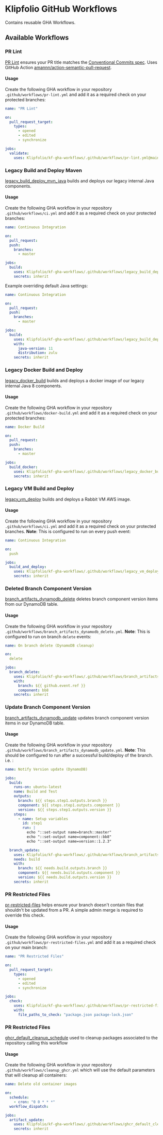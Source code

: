 # Klipfolio GitHub Workflows

Contains reusable GHA Workflows.  


## Available Workflows

### PR Lint
[PR Lint](https://github.com/Klipfolio/kf-gha-workflows/blob/main/.github/workflows/pr-lint.yml) ensures your PR title matches the [Conventional Commits spec](https://www.conventionalcommits.org/en/v1.0.0/). Uses GitHub Action [amannn/action-semantic-pull-request](https://github.com/amannn/action-semantic-pull-request). 

#### Usage
Create the following GHA workflow in your repository `.github/workflows/pr-lint.yml` and add it as a required check on your protected branches:
<!-- start usage -->
```yml
name: "PR Lint"

on:
  pull_request_target:
    types:
      - opened
      - edited
      - synchronize

jobs:
  validate:
    uses: Klipfolio/kf-gha-workflows/.github/workflows/pr-lint.yml@main
```
<!-- end usage -->

### Legacy Build and Deploy Maven
[legacy_build_deploy_mvn_java](https://github.com/Klipfolio/kf-gha-workflows/blob/main/.github/workflows/legacy_build_deploy_mvn_java.yml) builds and deploys our legacy internal Java components.
#### Usage
Create the following GHA workflow in your repository `.github/workflows/ci.yml` and add it as a required check on your protected branches:
<!-- start usage -->
```yml
name: Continuous Integration

on:
  pull_request:
  push:
    branches:
      - master

jobs:
  build:
    uses: Klipfolio/kf-gha-workflows/.github/workflows/legacy_build_deploy_mvn_java.yml@main
    secrets: inherit
```
<!-- end usage -->

Example overriding default Java settings:
<!-- start usage -->
```yml
name: Continuous Integration

on:
  pull_request:
  push:
    branches:
      - master

jobs:
  build:
    uses: Klipfolio/kf-gha-workflows/.github/workflows/legacy_build_deploy_mvn_java.yml@main
    with:
      java-version: 11
      distribution: zulu
    secrets: inherit
```
<!-- end usage -->

### Legacy Docker Build and Deploy
[legacy_docker_build](https://github.com/Klipfolio/kf-gha-workflows/blob/main/.github/workflows/legacy_docker_build.yml) builds and deploys a docker image of our legacy internal Java 8 components.
#### Usage
Create the following GHA workflow in your repository `.github/workflows/docker-build.yml` and add it as a required check on your protected branches:
<!-- start usage -->
```yml
name: Docker Build

on:
  pull_request:
  push:
    branches:
      - master

jobs:
  build_docker:
    uses: Klipfolio/kf-gha-workflows/.github/workflows/legacy_docker_build.yml@main
    secrets: inherit
```
<!-- end usage -->

### Legacy VM Build and Deploy
[legacy_vm_deploy](https://github.com/Klipfolio/kf-gha-workflows/blob/main/.github/workflows/legacy_vm_deploy.yml) builds and deploys a Rabbit VM AWS image.
#### Usage
Create the following GHA workflow in your repository `.github/workflows/ci.yml` and add it as a required check on your protected branches. **Note**: This is configured to run on every push event:
<!-- start usage -->
```yml
name: Continuous Integration

on:
  push

jobs:
  build_and_deploy:
    uses: Klipfolio/kf-gha-workflows/.github/workflows/legacy_vm_deploy.yml@main
    secrets: inherit
```
<!-- end usage -->

### Deleted Branch Component Version
[branch_artifacts_dynamodb_delete](https://github.com/Klipfolio/kf-gha-workflows/blob/main/.github/workflows/branch_artifacts_dynamodb_delete.yml) deletes branch component version items from our DynamoDB table.
#### Usage
Create the following GHA workflow in your repository `.github/workflows/branch_artifacts_dynamodb_delete.yml`. **Note**: This is configured to run on branch `delete` events:
<!-- start usage -->
```yml
name: On branch delete (DynamoDB cleanup)

on:
  delete

jobs:
  branch_delete:
    uses: Klipfolio/kf-gha-workflows/.github/workflows/branch_artifacts_dynamodb_delete.yml@main
    with:
      branch: ${{ github.event.ref }}
      component: bb8
    secrets: inherit
```
<!-- end usage -->

### Update Branch Component Version
[branch_artifacts_dynamodb_update](https://github.com/Klipfolio/kf-gha-workflows/blob/main/.github/workflows/branch_artifacts_dynamodb_update.yml) updates branch component version items in our DynamoDB table.
#### Usage
Create the following GHA workflow in your repository `.github/workflows/branch_artifacts_dynamodb_update.yml`. **Note**: This should be configured to run after a successful build/deploy of the branch. i.e. :
<!-- start usage -->
```yml
name: Notify Version update (DynamoDB)

jobs:
  build:
    runs-on: ubuntu-latest
    name: Build and Test
    outputs:
      branch: ${{ steps.step1.outputs.branch }}
      component: ${{ steps.step1.outputs.component }}
      version: ${{ steps.step1.outputs.version }}
    steps:
      - name: Setup variables
        id: step1
        run: |
          echo "::set-output name=branch::master"
          echo "::set-output name=component::bb8"
          echo "::set-output name=version::1.2.3"

  branch_update:
    uses: Klipfolio/kf-gha-workflows/.github/workflows/branch_artifacts_dynamodb_update.yml@dynamodb-updates-worflow
    needs: build
    with:
      branch: ${{ needs.build.outputs.branch }}
      component: ${{ needs.build.outputs.component }}
      version: ${{ needs.build.outputs.version }}
    secrets: inherit
```
<!-- end usage -->

### PR Restricted Files
[pr-restricted-files](https://github.com/Klipfolio/kf-gha-workflows/blob/main/.github/workflows/pr-restricted-files.yml) helps ensure your branch doesn't contain files that shouldn't be updated from a PR. A simple admin merge is required to override this check.

#### Usage
Create the following GHA workflow in your repository `.github/workflows/pr-restricted-files.yml` and add it as a required check on your main branch:
<!-- start usage -->
```yml
name: "PR Restricted Files"

on:
  pull_request_target:
    types:
      - opened
      - edited
      - synchronize

jobs:
  check:
    uses: Klipfolio/kf-gha-workflows/.github/workflows/pr-restricted-files.yml@main
    with:
      file_paths_to_check: "package.json package-lock.json"

```
<!-- end usage -->

### PR Restricted Files
[ghcr_default_cleanup_schedule](https://github.com/Klipfolio/kf-gha-workflows/blob/main/.github/workflows/ghcr_default_cleanup_schedule.yml) used to cleanup packages associated to the repository calling this workflow

#### Usage
Create the following GHA workflow in your repository `.github/workflows/cleanup_ghcr.yml` which will use the default parameters that will cleanup all containers:
<!-- start usage -->
```yml
name: Delete old container images

on:
  schedule:
    - cron: "0 0 * * *"
  workflow_dispatch:

jobs:
  artifact_update:
    uses: Klipfolio/kf-gha-workflows/.github/workflows/ghcr_default_cleanup_schedule.yml@main
    secrets: inherit

```
<!-- end usage -->

